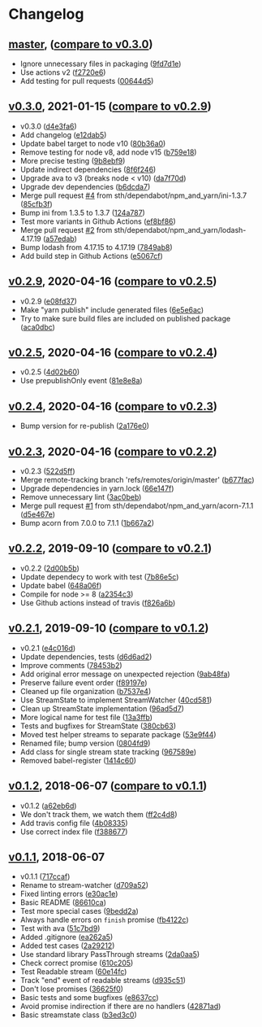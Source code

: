 # Changelog

<a name="master"></a>
## [master](https://github.com/sth/stream-watcher/tree/master), ([compare to v0.3.0](https://github.com/sth/stream-watcher/compare/v0.3.0...master))

* Ignore unnecessary files in packaging ([9fd7d1e](https://github.com/sth/stream-watcher/commit/9fd7d1e3e913f39566197bb4078dab03b7d0a121))
* Use actions v2 ([f2720e6](https://github.com/sth/stream-watcher/commit/f2720e6ef57e079975512c64f24d2f16ae784603))
* Add testing for pull requests ([00644d5](https://github.com/sth/stream-watcher/commit/00644d575046e128f17594adf4478a098465dbb1))

<a name="v0.3.0"></a>
## [v0.3.0](https://github.com/sth/stream-watcher/tree/v0.3.0), 2021-01-15 ([compare to v0.2.9](https://github.com/sth/stream-watcher/compare/v0.2.9...v0.3.0))

* v0.3.0 ([d4e3fa6](https://github.com/sth/stream-watcher/commit/d4e3fa688aa3f2e066f3201358d5b0fea3a3cc16))
* Add changelog ([e12dab5](https://github.com/sth/stream-watcher/commit/e12dab5db8f5cbbac8af12e27705984e62ad3dda))
* Update babel target to node v10 ([80b36a0](https://github.com/sth/stream-watcher/commit/80b36a027f63c4b38e8945e247c156b98fb8c845))
* Remove testing for node v8, add node v15 ([b759e18](https://github.com/sth/stream-watcher/commit/b759e18070e4dd966c4d69c5394f7ca970028abe))
* More precise testing ([9b8ebf9](https://github.com/sth/stream-watcher/commit/9b8ebf9495afa37681b312a4eec58e5ff6e91acd))
* Update indirect dependencies ([8f6f246](https://github.com/sth/stream-watcher/commit/8f6f24639992e524ae9c1b174bd3e8092c19836e))
* Upgrade ava to v3 (breaks node < v10) ([da7f70d](https://github.com/sth/stream-watcher/commit/da7f70dbe40612149cf6fbef8451679412660c61))
* Upgrade dev dependencies ([b6dcda7](https://github.com/sth/stream-watcher/commit/b6dcda77e2e7a323c7ce6158ba7edeab13394365))
* Merge pull request [#4](https://github.com/sth/stream-watcher/issues/4) from sth/dependabot/npm_and_yarn/ini-1.3.7 ([85cfb3f](https://github.com/sth/stream-watcher/commit/85cfb3fad2d1c9c08d23b3a2851f1a1aa431f749))
* Bump ini from 1.3.5 to 1.3.7 ([124a787](https://github.com/sth/stream-watcher/commit/124a787a42f608091d5fb548a8b8c358b78e4475))
* Test more variants in Github Actions ([ef8bf86](https://github.com/sth/stream-watcher/commit/ef8bf86a0cd878e980540611f72be800df64f0f8))
* Merge pull request [#2](https://github.com/sth/stream-watcher/issues/2) from sth/dependabot/npm_and_yarn/lodash-4.17.19 ([a57edab](https://github.com/sth/stream-watcher/commit/a57edabc8e836c02de19d6f76030e585d99e5bdd))
* Bump lodash from 4.17.15 to 4.17.19 ([7849ab8](https://github.com/sth/stream-watcher/commit/7849ab8924310420f13d51dd40c1b3960ce4f261))
* Add build step in Github Actions ([e5067cf](https://github.com/sth/stream-watcher/commit/e5067cff44b29cef042c1e43593b2df25cfd5169))

<a name="v0.2.9"></a>
## [v0.2.9](https://github.com/sth/stream-watcher/tree/v0.2.9), 2020-04-16 ([compare to v0.2.5](https://github.com/sth/stream-watcher/compare/v0.2.5...v0.2.9))

* v0.2.9 ([e08fd37](https://github.com/sth/stream-watcher/commit/e08fd37b0f0bf3797682e93b6836e95e0fabb935))
* Make "yarn publish" include generated files ([6e5e6ac](https://github.com/sth/stream-watcher/commit/6e5e6acd1bcbd8cdb4dcd66f2deec638bd2c85d3))
* Try to make sure build files are included on published package ([aca0dbc](https://github.com/sth/stream-watcher/commit/aca0dbcec1adef8ee13cbbf7cd4aa3b5d937383b))

<a name="v0.2.5"></a>
## [v0.2.5](https://github.com/sth/stream-watcher/tree/v0.2.5), 2020-04-16 ([compare to v0.2.4](https://github.com/sth/stream-watcher/compare/v0.2.4...v0.2.5))

* v0.2.5 ([4d02b60](https://github.com/sth/stream-watcher/commit/4d02b60085d9d35e455983b1c3323529b29760db))
* Use prepublishOnly event ([81e8e8a](https://github.com/sth/stream-watcher/commit/81e8e8a561d6e2ca3a17c3e2ca66e78c7df0d0e7))

<a name="v0.2.4"></a>
## [v0.2.4](https://github.com/sth/stream-watcher/tree/v0.2.4), 2020-04-16 ([compare to v0.2.3](https://github.com/sth/stream-watcher/compare/v0.2.3...v0.2.4))

* Bump version for re-publish ([2a176e0](https://github.com/sth/stream-watcher/commit/2a176e05ec0453ffc7529a1c4d3901cfe3816f40))

<a name="v0.2.3"></a>
## [v0.2.3](https://github.com/sth/stream-watcher/tree/v0.2.3), 2020-04-16 ([compare to v0.2.2](https://github.com/sth/stream-watcher/compare/v0.2.2...v0.2.3))

* v0.2.3 ([522d5ff](https://github.com/sth/stream-watcher/commit/522d5ffc9f66911dd8d9643da0caabd63c5b6f97))
* Merge remote-tracking branch 'refs/remotes/origin/master' ([b677fac](https://github.com/sth/stream-watcher/commit/b677fac1af818566782e58ca2848edbfde9ce506))
* Upgrade dependencies in yarn.lock ([66e147f](https://github.com/sth/stream-watcher/commit/66e147f82f9f70f71091f47cfb5035373bda9262))
* Remove unnecessary lint ([3ac0beb](https://github.com/sth/stream-watcher/commit/3ac0beb74d7e1bc9be29941cf937eaf4be75f906))
* Merge pull request [#1](https://github.com/sth/stream-watcher/issues/1) from sth/dependabot/npm_and_yarn/acorn-7.1.1 ([d5e467e](https://github.com/sth/stream-watcher/commit/d5e467e2cf6dc31ea8fc16302c6837c3f5cc81ba))
* Bump acorn from 7.0.0 to 7.1.1 ([1b667a2](https://github.com/sth/stream-watcher/commit/1b667a2bc90916b0ca6a0664173ea82ed724a4f5))

<a name="v0.2.2"></a>
## [v0.2.2](https://github.com/sth/stream-watcher/tree/v0.2.2), 2019-09-10 ([compare to v0.2.1](https://github.com/sth/stream-watcher/compare/v0.2.1...v0.2.2))

* v0.2.2 ([2d00b5b](https://github.com/sth/stream-watcher/commit/2d00b5b8c1460643730f25ec03807346a3d62f15))
* Update dependecy to work with test ([7b86e5c](https://github.com/sth/stream-watcher/commit/7b86e5c6ee4856e631de02d527e5fd04afa60943))
* Update babel ([648a06f](https://github.com/sth/stream-watcher/commit/648a06f67bb62f93f8f847d9e6e59903279f9cbd))
* Compile for node >= 8 ([a2354c3](https://github.com/sth/stream-watcher/commit/a2354c3562e0e5e9838fb52f5a586642d04b8503))
* Use Github actions instead of travis ([f826a6b](https://github.com/sth/stream-watcher/commit/f826a6b5ee54b13f275facbf70839d2ac1102960))

<a name="v0.2.1"></a>
## [v0.2.1](https://github.com/sth/stream-watcher/tree/v0.2.1), 2019-09-10 ([compare to v0.1.2](https://github.com/sth/stream-watcher/compare/v0.1.2...v0.2.1))

* v0.2.1 ([e4c016d](https://github.com/sth/stream-watcher/commit/e4c016d8546f52730a238be462cdd72fd0ce5b6e))
* Update dependencies, tests ([d6d6ad2](https://github.com/sth/stream-watcher/commit/d6d6ad218985cc99a95bb2a612828fd19466ae43))
* Improve comments ([78453b2](https://github.com/sth/stream-watcher/commit/78453b23e77e3dd67859d185eae1174d3477739e))
* Add original error message on unexpected rejection ([9ab48fa](https://github.com/sth/stream-watcher/commit/9ab48fa0fc97dc75d94ce52f34aae8a2be5a2e97))
* Preserve failure event order ([f89197e](https://github.com/sth/stream-watcher/commit/f89197e956fc74d2727a106a398b6baf894b5bb0))
* Cleaned up file organization ([b7537e4](https://github.com/sth/stream-watcher/commit/b7537e4643fc3c3751210d7ce6c677c22c795878))
* Use StreamState to implement StreamWatcher ([40cd581](https://github.com/sth/stream-watcher/commit/40cd58182c91074373a23152048bc4e5d45cf61a))
* Clean up StreamState implementation ([96ad5d7](https://github.com/sth/stream-watcher/commit/96ad5d7ad5478ce8b423b4b19548b8e98235fdf2))
* More logical name for test file ([13a3ffb](https://github.com/sth/stream-watcher/commit/13a3ffbebf2da9fd7aa65fc37823ba686edce37c))
* Tests and bugfixes for StreamState ([380cb63](https://github.com/sth/stream-watcher/commit/380cb63c91ec015bbaea962fbe56ce0dda75e2c8))
* Moved test helper streams to separate package ([53e9f44](https://github.com/sth/stream-watcher/commit/53e9f44bfc8896c0f61a1eea04ec34c6be6f4871))
* Renamed file; bump version ([0804fd9](https://github.com/sth/stream-watcher/commit/0804fd98761be29795e2dbe962a822e945e28eac))
* Add class for single stream state tracking ([967589e](https://github.com/sth/stream-watcher/commit/967589e8a900cc93451fe03161a8fd4f66cccc41))
* Removed babel-register ([1414c60](https://github.com/sth/stream-watcher/commit/1414c60280c39516a6ab76198a4b41f93e2d3a87))

<a name="v0.1.2"></a>
## [v0.1.2](https://github.com/sth/stream-watcher/tree/v0.1.2), 2018-06-07 ([compare to v0.1.1](https://github.com/sth/stream-watcher/compare/v0.1.1...v0.1.2))

* v0.1.2 ([a62eb6d](https://github.com/sth/stream-watcher/commit/a62eb6d149ee19258c1bf50434cd9459a42e0fb0))
* We don't track them, we watch them ([ff2c4d8](https://github.com/sth/stream-watcher/commit/ff2c4d846353f9e61d87edc541d3b3030153763b))
* Add travis config file ([4b08335](https://github.com/sth/stream-watcher/commit/4b083352a93f30b92c810c80f861660df51cc874))
* Use correct index file ([f388677](https://github.com/sth/stream-watcher/commit/f3886778b7d9a992aff393571be4a43ef9a3e2f4))

<a name="v0.1.1"></a>
## [v0.1.1](https://github.com/sth/stream-watcher/tree/v0.1.1), 2018-06-07

* v0.1.1 ([717ccaf](https://github.com/sth/stream-watcher/commit/717ccaf136e8749f73553093c513aded64064b2c))
* Rename to stream-watcher ([d709a52](https://github.com/sth/stream-watcher/commit/d709a522d09daf3ce7eb308222c6f79fe42a0144))
* Fixed linting errors ([e30ac1e](https://github.com/sth/stream-watcher/commit/e30ac1e5bab55f476ff827afad22b81167fe43bc))
* Basic README ([86610ca](https://github.com/sth/stream-watcher/commit/86610ca3949f039cfe97a7f98cbe48276567069f))
* Test more special cases ([9bedd2a](https://github.com/sth/stream-watcher/commit/9bedd2ab5110c4e7f2de81fd5e3fe9abb73a5804))
* Always handle errors on `finish` promise ([fb4122c](https://github.com/sth/stream-watcher/commit/fb4122c7de039ac920602846acc085e13e490f5d))
* Test with ava ([51c7bd9](https://github.com/sth/stream-watcher/commit/51c7bd940b6201dd50abce5eab4c8007cf479b55))
* Added .gitignore ([ea262a5](https://github.com/sth/stream-watcher/commit/ea262a5fcf7c51291e509c1fa7c4bec1364fab25))
* Added test cases ([2a29212](https://github.com/sth/stream-watcher/commit/2a292127e547a6496de889b6673fa621c8283a2f))
* Use standard library PassThrough streams ([2da0aa5](https://github.com/sth/stream-watcher/commit/2da0aa56d3b0d9d94a15b453a74bf1be35230b8e))
* Check correct promise ([610c205](https://github.com/sth/stream-watcher/commit/610c2055957cd106d4d38c68b028a1ee9bf6a950))
* Test Readable stream ([60e14fc](https://github.com/sth/stream-watcher/commit/60e14fc78a8216e8937b0dd58b53276e04211e0a))
* Track "end" event of readable streams ([d935c51](https://github.com/sth/stream-watcher/commit/d935c515e92888de73fcca283cb6dd7051273983))
* Don't lose promises ([36625f0](https://github.com/sth/stream-watcher/commit/36625f0bec4e6126a209665d6bbe0320d241d113))
* Basic tests and some bugfixes ([e8637cc](https://github.com/sth/stream-watcher/commit/e8637cc7cc07523ef76c77023cc130b975d1aa86))
* Avoid promise indirection if there are no handlers ([42871ad](https://github.com/sth/stream-watcher/commit/42871ad10e91b96049d72d80381ce53e09e6038c))
* Basic streamstate class ([b3ed3c0](https://github.com/sth/stream-watcher/commit/b3ed3c0a9ca5460c7024cd378a4e83311c4e4a4b))
